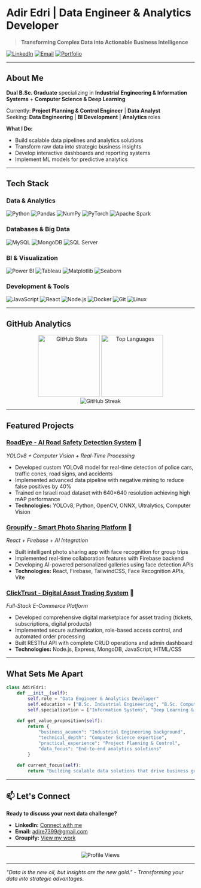 # Adir Edri | Data Engineer & Analytics Developer

> **Transforming Complex Data into Actionable Business Intelligence**

[![LinkedIn](https://img.shields.io/badge/LinkedIn-0077B5?style=for-the-badge&logo=linkedin&logoColor=white)](https://www.linkedin.com/in/adiredri/)
[![Email](https://img.shields.io/badge/Email-D14836?style=for-the-badge&logo=gmail&logoColor=white)](mailto:adire7399@gmail.com)
[![Portfolio](https://img.shields.io/badge/Portfolio-FF5722?style=for-the-badge&logo=todoist&logoColor=white)](#)

---

## About Me

**Dual B.Sc. Graduate** specializing in **Industrial Engineering & Information Systems** + **Computer Science & Deep Learning**

Currently: **Project Planning & Control Engineer** | **Data Analyst**  
Seeking: **Data Engineering** | **BI Development** | **Analytics** roles

**What I Do:**
- Build scalable data pipelines and analytics solutions
- Transform raw data into strategic business insights
- Develop interactive dashboards and reporting systems
- Implement ML models for predictive analytics

---

## Tech Stack

### **Data & Analytics**
![Python](https://img.shields.io/badge/Python-3776AB?style=flat-square&logo=python&logoColor=white)
![Pandas](https://img.shields.io/badge/Pandas-150458?style=flat-square&logo=pandas&logoColor=white)
![NumPy](https://img.shields.io/badge/NumPy-013243?style=flat-square&logo=numpy&logoColor=white)
![PyTorch](https://img.shields.io/badge/PyTorch-EE4C2C?style=flat-square&logo=pytorch&logoColor=white)
![Apache Spark](https://img.shields.io/badge/Apache%20Spark-E25A1C?style=flat-square&logo=apachespark&logoColor=white)

### **Databases & Big Data**
![MySQL](https://img.shields.io/badge/MySQL-4479A1?style=flat-square&logo=mysql&logoColor=white)
![MongoDB](https://img.shields.io/badge/MongoDB-47A248?style=flat-square&logo=mongodb&logoColor=white)
![SQL Server](https://img.shields.io/badge/SQL%20Server-CC2927?style=flat-square&logo=microsoftsqlserver&logoColor=white)

### **BI & Visualization**
![Power BI](https://img.shields.io/badge/Power%20BI-F2C811?style=flat-square&logo=powerbi&logoColor=black)
![Tableau](https://img.shields.io/badge/Tableau-E97627?style=flat-square&logo=tableau&logoColor=white)
![Matplotlib](https://img.shields.io/badge/Matplotlib-3776AB?style=flat-square&logo=python&logoColor=white)
![Seaborn](https://img.shields.io/badge/Seaborn-3776AB?style=flat-square&logo=python&logoColor=white)

### **Development & Tools**
![JavaScript](https://img.shields.io/badge/JavaScript-F7DF1E?style=flat-square&logo=javascript&logoColor=black)
![React](https://img.shields.io/badge/React-61DAFB?style=flat-square&logo=react&logoColor=black)
![Node.js](https://img.shields.io/badge/Node.js-339933?style=flat-square&logo=nodedotjs&logoColor=white)
![Docker](https://img.shields.io/badge/Docker-2496ED?style=flat-square&logo=docker&logoColor=white)
![Git](https://img.shields.io/badge/Git-F05032?style=flat-square&logo=git&logoColor=white)
![Linux](https://img.shields.io/badge/Linux-FCC624?style=flat-square&logo=linux&logoColor=black)

---

## GitHub Analytics

<div align="center">
  <img src="https://github-readme-stats.vercel.app/api?username=adiredri&show_icons=true&theme=radical&hide_border=true" alt="GitHub Stats" height="165"/>
  <img src="https://github-readme-stats.vercel.app/api/top-langs/?username=adiredri&layout=compact&theme=radical&hide_border=true" alt="Top Languages" height="165"/>
</div>

<div align="center">
  <img src="https://github-readme-streak-stats.herokuapp.com/?user=adiredri&theme=radical&hide_border=true" alt="GitHub Streak"/>
</div>

---

## Featured Projects

### **[RoadEye - AI Road Safety Detection System](https://github.com/adiredri/RoadEye)** 🚗 
*YOLOv8 + Computer Vision + Real-Time Processing*
- Developed custom YOLOv8 model for real-time detection of police cars, traffic cones, road signs, and accidents
- Implemented advanced data pipeline with negative mining to reduce false positives by 40%
- Trained on Israeli road dataset with 640×640 resolution achieving high mAP performance
- **Technologies:** YOLOv8, Python, OpenCV, ONNX, Ultralytics, Computer Vision

### **[Groupify - Smart Photo Sharing Platform](https://github.com/groupify-team/groupify)** 📸 
*React + Firebase + AI Integration*
- Built intelligent photo sharing app with face recognition for group trips
- Implemented real-time collaboration features with Firebase backend
- Developing AI-powered personalized galleries using face detection APIs
- **Technologies:** React, Firebase, TailwindCSS, Face Recognition APIs, Vite

### **[ClickTrust - Digital Asset Trading System](https://github.com/adiredri/ClickTrust)** 💼 
*Full-Stack E-Commerce Platform*
- Developed comprehensive digital marketplace for asset trading (tickets, subscriptions, digital products)
- Implemented secure authentication, role-based access control, and automated order processing
- Built RESTful API with complete CRUD operations and admin dashboard
- **Technologies:** Node.js, Express, MongoDB, JavaScript, HTML/CSS


---

## What Sets Me Apart

```python
class AdirEdri:
    def __init__(self):
        self.role = "Data Engineer & Analytics Developer"
        self.education = ["B.Sc. Industrial Engineering", "B.Sc. Computer Science"]
        self.specialization = ["Information Systems", "Deep Learning & Data Science"]
        
    def get_value_proposition(self):
        return {
            "business_acumen": "Industrial Engineering background",
            "technical_depth": "Computer Science expertise",
            "practical_experience": "Project Planning & Control",
            "data_focus": "End-to-end analytics solutions"
        }
        
    def current_focus(self):
        return "Building scalable data solutions that drive business growth"
```

---

## 📫 Let's Connect

**Ready to discuss your next data challenge?**

- **LinkedIn:** [Connect with me](https://www.linkedin.com/in/adiredri/)
- **Email:** adire7399@gmail.com
- **Groupify:** [View my work](https://groupify-77202.firebaseapp.com/)

---

<div align="center">
  <img src="https://komarev.com/ghpvc/?username=adiredri&color=blueviolet&style=flat-square&label=Profile+Views" alt="Profile Views"/>
</div>

---

*"Data is the new oil, but insights are the new gold." - Transforming your data into strategic advantages.*
